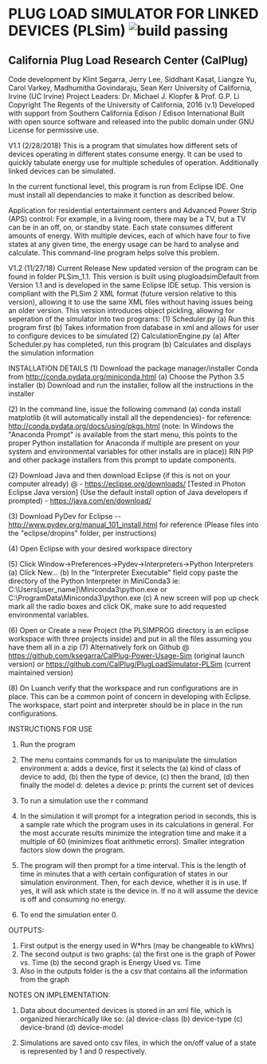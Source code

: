 # PLUG LOAD SIMULATOR FOR LINKED DEVICES (PLSim) ![build passing](https://img.shields.io/circleci/project/github/badges/shields/master.svg)

## California Plug Load Research Center (CalPlug)

Code development by Klint Segarra, Jerry Lee, Siddhant Kasat, Liangze Yu, Carol Varkey, Madhumitha Govindaraju, Sean Kerr
University of California, Irvine (UC Irvine) 
Project Leaders: Dr. Michael J. Klopfer & Prof. G.P. Li 
Copyright The Regents of the University of California, 2016 (v.1)
Developed with support from Southern California Edison / Edison International
Built with open source software and released into the public domain under GNU License for permissive use.

V1.1 (2/28/2018)
This is a program that simulates how different sets of devices operating in different states consume energy.  It can be used to quickly tabulate energy use for multiple schedules of operation.  Additionally linked devices can be simulated.

In the current functional level, this program is run from Eclipse IDE.  One must install all dependancies to make it function as described below.

Application for residential entertainment centers and Advanced Power Strip (APS) control:
For example, in a living room, there may be a TV, but a TV can be in an off, on, or standby state. Each state
consumes different amounts of energy. With multiple devices, each of which have four to five states at any given
time, the energy usage can be hard to analyse and calculate. This command-line program helps solve this problem.

V1.2 (11/27/18) Current Release
New updated version of the program can be found in folder PLSim_1.1. This version is built using plugloadsimDefault from Version 1.1 and is developed in the same Eclipse IDE setup.
This version is compliant with the PLSim 2 XML format (future version relative to this version), allowing it to use the same XML files without having issues being an older version.
This version introduces object pickling, allowing for seperation of the simulator into two programs:
	(1) Scheduler.py
		(a) Run this program first 
		(b) Takes information from database in xml and allows for user to configure devices to be simulated
	(2) CalculationEngine.py
		(a) After Scheduler.py has completed, run this program 
		(b) Calculates and displays the simulation information
  
INSTALLATION DETAILS
(1) Download the package manager/installer Conda from http://conda.pydata.org/miniconda.html 
		(a) Choose the Python 3.5 installer
		(b) Download and run the installer, follow all the instructions in the installer

(2) In the command line, issue the following command
		(a) conda install matplotlib (it will automatically install all the dependencies)- for reference: http://conda.pydata.org/docs/using/pkgs.html
		(note: In Windows the "Anaconda Prompt" is available from the start menu, this points to the proper Python installation for Anaconda if multiple are present on your system and environmental variables for other installs are in place))  RIN PIP and other package installers from this prompt to update components.

(2) Download Java and then download Eclipse (if this is not on your computer already)
	@ - https://eclipse.org/downloads/  [Tested in Photon Eclipse Java version] (Use the default install option of Java developers if prompted)
	  - https://java.com/en/download/
	  
(3) Download PyDev for Eclipse --http://www.pydev.org/manual_101_install.html for reference  (Please files into the 	  "eclipse/dropins" folder, per instructions)

(4) Open Eclipse with your desired workspace directory

(5) Click Window->Preferences->Pydev->Interpreters->Python Interpreters
  	(a) Click New...
  	(b) In the "Interpreter Executable" field copy paste the directory of the Python Interpreter in MiniConda3
  		ie: C:\Users\[user_name]\Miniconda3\python.exe
		or C:\ProgramData\Miniconda3\python.exe
  	(c) A new screen will pop up check mark all the radio boxes and click OK, make sure to add requested environmental variables.
  	
(6) Open or Create a new Project (the PLSIMPROG directory is an eclipse workspace with three projects inside) and put in all the files assuming you have them all in a zip
(7) Alternatively fork on Github @ https://github.com/ksegarra/CalPlug-Power-Usage-Sim (original launch version) or https://github.com/CalPlug/PlugLoadSimulator-PLSim (current maintained version)

(8) On Luanch verify that the workspace and run configurations are in place.  This can be a common point of concern in developing with Eclipse.  The workspace, start point and interpreter should be in place in the run configurations.

  	
INSTRUCTIONS FOR USE
1) 	Run the program
2) 	The menu contains commands for us to manipulate the simulation environment
	a: adds a device, first it selects the (a) kind of class of device to add,
										   (b) then the type of device, 
										   (c) then the brand,
										   (d) then finally the model
	d: deletes a device
	p: prints the current set of devices

3) 	To run a simulation use the r command
4)	In the simulation it will prompt for a integration period in seconds, this is a sample rate which the program
  	uses in its calculations in general. For the most accurate results minimize the integration time and make it a
  	multiple of 60 (minimizes float arithmetic errors). Smaller integration factors slow down the program.
5)	The program will then prompt for a time interval. This is the length of time in minutes that a with certain 
	configuration of states in our simulation environment. Then, for each device, whether it is in use. If yes,
	it will ask which state is the device in. If no it will assume the device is off and consuming no energy.
6)	To end the simulation enter 0.

OUTPUTS:
1)	First output is the energy used in W*hrs (may be changeable to kWhrs)
2)	The second output is two graphs:
		(a) the first one is the graph of Power vs. Time 
		(b) the second graph is Energy Used vs. Time
3) 	Also in the outputs folder is the a csv that contains all the information from the graph

NOTES ON IMPLEMENTATION:
1)	Data about documented devices is stored in an xml file, which is organized hierarchically like so:
							(a)	device-class
							   (b) device-type 
								  (c) device-brand
								   	(d) device-model
								   	
2)	Simulations are saved onto csv files, in which the on/off value of a state is represented by 1 and 0
	respectively. 
	
  
  
